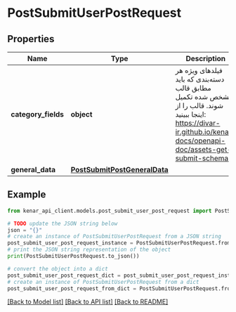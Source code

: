 # PostSubmitUserPostRequest


## Properties

Name | Type | Description | Notes
------------ | ------------- | ------------- | -------------
**category_fields** | **object** | فیلدهای ویژه هر دسته‌بندی که باید مطابق قالب مشخص شده تکمیل شوند. قالب را از اینجا ببینید: https://divar-ir.github.io/kenar-docs/openapi-doc/assets-get-submit-schema/ | 
**general_data** | [**PostSubmitPostGeneralData**](PostSubmitPostGeneralData.md) |  | 

## Example

```python
from kenar_api_client.models.post_submit_user_post_request import PostSubmitUserPostRequest

# TODO update the JSON string below
json = "{}"
# create an instance of PostSubmitUserPostRequest from a JSON string
post_submit_user_post_request_instance = PostSubmitUserPostRequest.from_json(json)
# print the JSON string representation of the object
print(PostSubmitUserPostRequest.to_json())

# convert the object into a dict
post_submit_user_post_request_dict = post_submit_user_post_request_instance.to_dict()
# create an instance of PostSubmitUserPostRequest from a dict
post_submit_user_post_request_from_dict = PostSubmitUserPostRequest.from_dict(post_submit_user_post_request_dict)
```
[[Back to Model list]](../README.md#documentation-for-models) [[Back to API list]](../README.md#documentation-for-api-endpoints) [[Back to README]](../README.md)


